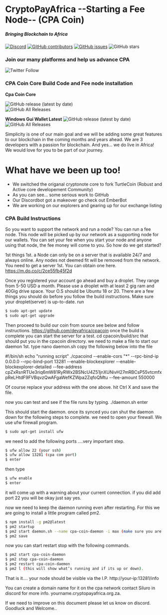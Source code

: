 # CryptoPayAfrica --Starting a Fee Node-- (CPA Coin)
##### Bringing Blockchain to Africa

[![Discord](https://img.shields.io/discord/471645937606066176?label=CryptoPayAfrica%20Discord)](https://discord.gg/HmTCVbS) [![GitHub contributors](https://img.shields.io/github/contributors-anon/devafrica/cpacoin?label=Contributors)](https://github.com/devafrica/cpacoin/graphs/contributors) [![GitHub issues](https://img.shields.io/github/issues/devafrica/cpacoin?label=Issues)](https://github.com/devafrica/cpacoin/issues) ![GitHub stars](https://img.shields.io/github/stars/devafrica/cpacoin?label=Github%20Stars)

### Join our many platforms and help us advance CPA 
![Twitter Follow](https://img.shields.io/twitter/follow/cpacoin1?style=social)
### CPA Coin Core Build Code and Fee node installation

**Cpa Coin Core**

![GitHub release (latest by date)](https://img.shields.io/github/v/release/devafrica/cpacoin)  
![GitHub All Releases](https://img.shields.io/github/downloads/devafrica/cpacoin/total)

  **Windows Gui Wallet Latest**
  ![GitHub release (latest by date)](https://img.shields.io/github/v/release/devafrica/cpa-wallet-proton)
 ![GitHub All Releases](https://img.shields.io/github/downloads/devafrica/cpa-wallet-proton/total)

Simplicity is one of our main goal and we will be adding some great features to our blockchain in the coming months and years ahead. We are 3 developers with a passion for blockchain. And yes… we do live in Africa!  
We would love for you to be part of our journey.
# What have we been up too!

  - We switched the origanal cryptonote core to fork TurtleCoin (Robust and Active core developement Community)
  - As you can see... some serious work to GitHub
  - Our Discordbot got a makeover go check out EmberBot
  - We are working on our explorers and gearing up for our exchange listing

### CPA Build Instructions

So you want to support the network and run a node?
You can run a fee node. This node will be picked up by our network as a supporting node for our wallets.
You can set your fee when you start your node and anyone using that node, the fee money will come to you.
So how do we get started?

1st things 1st. a Node can only be on a server that is available 24/7 and always online. Any nodes not deemed fit will be removed from the network.
You need to get a server 1st.
You can obtain one here.
https://m.do.co/c/2ce55fb45f2d

Once you registered your account go ahead and buy a droplet. They range from 5-50 USD a month. Please use a droplet with at least 2 gig ram and 40Gig drive space.
Your O.S should be Ubuntu 18 or 20.
There are a few things you should do before you follow the build instructions.
Make sure your droplet(server) is up-to-date.
run 
```sh
$ sudo apt-get update
$ sudo apt-get upgrade
```
Then proceed to build our coin from source see below and follow instructions.    https://github.com/devafrica/cpacoin
once the build is complete you can start the server for a test.
cd cpacoin/build/src
that should put you in the cpacoin directory.
we need to make a file to start our daemon 1st.
type nano daemon.sh
copy the following below into the file

#!/bin/sh
echo "running script"
./cpacoind --enable-cors "*" --rpc-bind-ip 0.0.0.0 --rpc-bind-port 13281 --enable-blockexplorer --enable-blockexplorer-detailed --fee-address cpZxRsnRTUe3riq6mW81RyRWx2BSNcU4Z51jnXUNivH27mRBCsP55vtcmfxpReLHtdF9FVBqvzQwAFgaWefKZWpa2ZqfoQMtu --fee-amount 550000

Of course replace your address with the one above.
hit Ctrl X and save the file.

now you can test and see if the file runs by typing.
./daemon.sh 
enter

This should start the daemon.
once its synced you can shut the daemon down for the following steps to complete.
we need to open your firewall.
We use ufw firewall program.

```sh
$ sudo apt-get install ufw
```
we need to add the following ports ....very important step.
```sh
$ ufw allow 22 (your ssh)
$ ufw allow 13281 (cpa com port)
$ enter
```

then type 

```sh
$ ufw enable
$ enter
```
it will come up with a warning about your current connection. if you did add port 22 you will be okay just say yes.

now we need to keep the daemon running even after restarting.
For this we are going to install a little program called pm2.

```sh
$ npm install -g pm2@latest
$ pm2 startup
$ pm2 start daemon.sh --name cpa-coin-daemon -i max (make sure you are in the cpacoin directory where the file is)
$ pm2 save
```
now you can start restart stop with the following commands.

```sh
$ pm2 start cpa-coin-daemon
$ pm2 stop cpa-coin-daemon
$ pm2 restart cpa-coin-daemon
$ pm2 l (this will show what’s running and if its up or down).
```
That is it.... your node should be visible via the I.P.
http://your-ip:13281/info

You can create a domain name for it on the cpa network contact Siluro in discord for more info.
yourname.cryptopayafrica.org.za.

If we need to improve on this document please let us know on discord.
Goodluck and Welcome..



